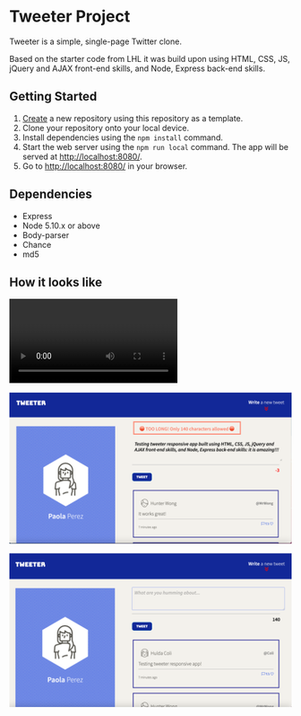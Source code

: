 <!-- @format -->

# Tweeter Project

Tweeter is a simple, single-page Twitter clone.

Based on the starter code from LHL it was build upon using HTML, CSS, JS, jQuery and AJAX front-end skills, and Node, Express back-end skills.

## Getting Started

1. [Create](https://docs.github.com/en/repositories/creating-and-managing-repositories/creating-a-repository-from-a-template) a new repository using this repository as a template.
2. Clone your repository onto your local device.
3. Install dependencies using the `npm install` command.
4. Start the web server using the `npm run local` command. The app will be served at <http://localhost:8080/>.
5. Go to <http://localhost:8080/> in your browser.

## Dependencies

- Express
- Node 5.10.x or above
- Body-parser
- Chance
- md5

## How it looks like

![Video of Features](https://github.com/papoita/tweeter/blob/master/docs/responsive_m.mov)

![Mobile](https://github.com/papoita/tweeter/blob/master/docs/counter_error.png)

![Desktop](https://github.com/papoita/tweeter/blob/master/docs/desktop.png)
